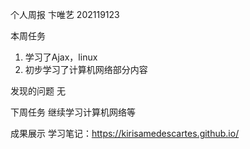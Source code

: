 个人周报
卞唯艺 202119123

本周任务
1. 学习了Ajax，linux
2. 初步学习了计算机网络部分内容

发现的问题
无

下周任务
继续学习计算机网络等

成果展示
学习笔记：https://kirisamedescartes.github.io/